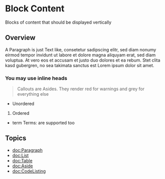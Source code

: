 # Block Content

Blocks of content that should be displayed vertically

## Overview

A Paragraph is just Text like, consetetur sadipscing elitr, sed diam nonumy eirmod tempor invidunt ut labore et dolore magna aliquyam erat, sed diam voluptua. At vero eos et accusam et justo duo dolores et ea rebum. Stet clita kasd gubergren, no sea takimata sanctus est Lorem ipsum dolor sit amet.
### You may use inline heads 

> Callouts are Asides. They render red for warnings and grey for everything else

- Unordered
1. Ordered
- term Terms: are supported too

## Topics
- <doc:Paragraph>
- <doc:List>
- <doc:Table>
- <doc:Aside>
- <doc:CodeListing>





